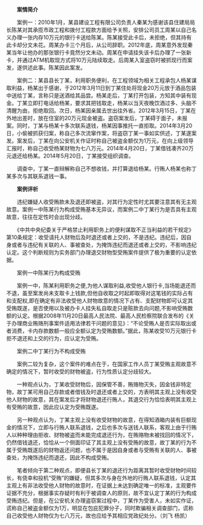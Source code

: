 　　**案情简介**

　　案例一：2010年1月，某县建设工程有限公司负责人秦某为感谢该县住建局局长陈某对其承揽市政工程和拨付工程款方面给予关照，安排公司员工周某以自己名义办理一张内存10万元的银行卡送给陈某。陈某接受此卡后，未拒绝，但其持有此卡却分文未花。周某办卡三个月后，从公司辞职。2012年底，周某意外发现秦某当年让他办的那张银行卡竟然分文未动。周某在申请挂失该卡后办理了一张新卡，并通过ATM机取现方式将10万元陆续取走。后周某入室盗窃时被抓现行而案发，遂供述此事。陈某因此案发。

　　案例二：某县县长丁某，利用职务便利，在工程领域为相关工程承包人杨某谋取利益，杨某出于感谢，于2012年3月11日到丁某住处将现金20万元放于酒品包装中送给丁某，言称只是送酒给其品尝。杨某走后，丁某打开包装，方知其中装有现金。丁某立即打电话给杨某，要求其把钱取走，杨某以当天夜晚饮酒过多、头脑不清醒为由，拒绝取回。次日，杨某因亲属去世出往外省。2012年3月15日，丁某在外地出差时，放在住室的20万元现金被盗。盗窃案发后，丁某碍于面子，未报案。同时，丁某与杨某十多次联系退钱，杨某因事推托一直拒取。2014年3月20日，小偷被抓获归案，称自己多次流窜作案，将盗窃丁某一事如实供述，丁某遂案发。案发后，丁某在向公安机关作证时称自己被盗金额仅为1万元，在向上级领导汇报时，称自己收受杨某财物为七八万元。2014年4月20日，丁某借钱凑齐20万元退还给杨某。2014年5月20日，丁某接受组织调查。

　　调查中，丁某一直辩解称自己不想收钱，并打算退给杨某。行贿人杨某也称丁某多次与其联系退钱一事。

　　**案例评析**

　　违纪嫌疑人收受贿款未及退还即被盗，对其行为定性时尤其要注意其有无主观故意。案例一中陈某行为构成受贿基本无异议，而案例二中丁某行为是否具有主观故意，往往在定性时会出现分歧。

　　《中共中央纪委关于严格禁止利用职务上的便利谋取不正当利益的若干规定》第10条规定：收受请托人财物后及时退还或者上交的，不是违纪。违纪后，因自身或者与违纪有关联的人、事被查处，为掩饰违纪而退还或者上交的，不影响违纪认定。这个判断规则为实务部门办理退交财物型受贿案件提供了极为重要的认定依据。

　　案例一中陈某行为构成受贿

　　案例一中，陈某利用职务之便,为他人谋取利益,收受他人银行卡,当场能退还而不退，虽至案发尚未支取卡上钱款,但他自收取之时起即取得对这笔钱的实际占有和支配权,即在确定有非法收受他人财物故意的情况下占有、支配财物即可认定其受贿既遂，是否使用以及被办卡人挂失私自取走只是赃款去向问题,不影响受贿数额的认定。根据2008年11月20日最高人民法院、最高人民检察院联合发布的《关于办理商业贿赂刑事案件适用法律若干问题的意见》：“不论受贿人是否实际取出或者消费，卡内存款数额一般应全额认定为受贿数额。”据此，陈某收受10万元银行卡拒不退还和上交的行为，应认定为受贿。

　　案例二中丁某行为不构成受贿

　　案例二较为复杂，这个案件的难点在于，在国家工作人员丁某受贿主观故意不确定的情况下，暂时收受的财物被盗，行为性质认定分歧较大。

　　一种观点认为，丁某收受财物后，因保管不善，贿赂物灭失，因金钱非特定物，故丁某可用自己存款或者借钱及时退还或者上交的，方表明其主观上没有收受他人财物的故意，其在案发后才将财物退还行贿人，其退交行为恰恰表明其主观上有受贿的故意，因此应认定为受贿既遂。

　　另一种观点认为，丁某主观上没有收受财物的故意，在得知酒箱内装有巨额现金的情况下，立即与行贿人联系退钱，之后也多次与送钱人联系，客观上由于行贿人以种种理由拒收、财物被盗而未能完成退还行为，在贿赂物未被找回的情况下，仍然借钱退还，恰恰从一个侧面印证了其主观上没有受贿的故意，故丁某的行为不属于受贿既遂后的财物返还问题，也不属于是因自身或者与受贿有关联的人、事被查处，为掩饰违纪而退还，因此不构成受贿。

　　笔者倾向于第二种观点，即便县长丁某的退还行为距离其暂时收受财物时间较长，有侥幸和投机“受贿”的嫌疑，但其多次与身在外地的行贿人联系退钱，认定其主观上有非法收受他人财物的故意时，在证据上未达到确定唯一的标准，主观要件证据不充分，根据事实存疑时有利于被调查人的原则，故不宜认定丁某的行为构成受贿违纪。但是，在公安机关办理盗窃案过程中，丁某作为受害人，未如实作证，谎称自己被盗金额仅为1万，明显在包庇犯罪分子，同时欺骗相关调查部门，谎称自己收受他人财物仅为七八万元，故也应给予其相应党政纪处分。（刘飞 杨凯）